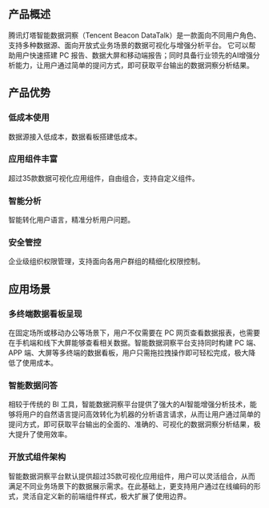 ## 产品概述
腾讯灯塔智能数据洞察（Tencent Beacon DataTalk）是一款面向不同用户角色、支持多种数据源、面向开放式业务场景的数据可视化与增强分析平台。
它可以帮助用户快速搭建 PC 报告、数据大屏和移动端报告；同时具备行业领先的AI增强分析能力，让用户通过简单的提问方式，即可获取平台输出的数据洞察分析结果。

## 产品优势
### 低成本使用
数据源接入低成本，数据看板搭建低成本。
### 应用组件丰富
超过35款数据可视化应用组件，自由组合，支持自定义组件。
### 智能分析
智能转化用户语言，精准分析用户问题。
### 安全管控
企业级组织权限管理，支持面向各用户群组的精细化权限控制。

## 应用场景
### 多终端数据看板呈现
在固定场所或移动办公等场景下，用户不仅需要在 PC 网页查看数据报表，也需要在手机端和线下大屏能够查看相关数据。智能数据洞察平台支持同时构建 PC 端、APP 端、大屏等多终端的数据看板，用户只需拖拉拽操作即可轻松完成，极大降低了使用成本。
### 智能数据问答
相较于传统的 BI 工具，智能数据洞察平台提供了强大的AI智能增强分析技术，能够将用户的自然语言提问高效转化为机器的分析语言请求，从而让用户通过简单的提问方式，即可获取平台输出的全面的、准确的、可视化的数据洞察分析结果，极大提升了使用效率。
### 开放式组件架构
智能数据洞察平台默认提供超过35款可视化应用组件，用户可以灵活组合，从而满足不同业务场景下的数据展示需求。在此基础上，更支持用户通过在线编码的形式，灵活自定义新的前端组件样式，极大扩展了使用边界。
